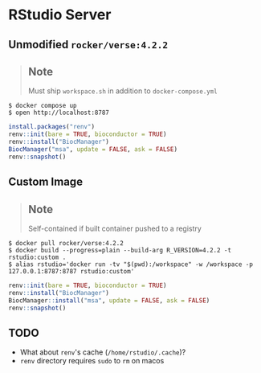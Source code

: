 # RStudio Server

## Unmodified `rocker/verse:4.2.2`

> ## Note ##
> Must ship `workspace.sh` in addition to `docker-compose.yml`

```console
$ docker compose up
$ open http://localhost:8787
```

```R
install.packages("renv")
renv::init(bare = TRUE, bioconductor = TRUE)
renv::install("BiocManager")
BiocManager("msa", update = FALSE, ask = FALSE)
renv::snapshot()
```

## Custom Image

> ## Note ##
> Self-contained if built container pushed to a registry

```console
$ docker pull rocker/verse:4.2.2
$ docker build --progress=plain --build-arg R_VERSION=4.2.2 -t rstudio:custom .
$ alias rstudio='docker run -tv "$(pwd):/workspace" -w /workspace -p 127.0.0.1:8787:8787 rstudio:custom'
```

```R
renv::init(bare = TRUE, bioconductor = TRUE)
renv::install("BiocManager")
BiocManager::install("msa", update = FALSE, ask = FALSE)
renv::snapshot()
```

## TODO

- What about `renv`'s cache (`/home/rstudio/.cache`)?
- `renv` directory requires `sudo` to `rm` on macos

